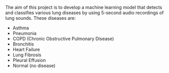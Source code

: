 The aim of this project is to develop a machine learning model that detects and classifies various lung diseases by using 5-second audio recordings of lung sounds. These diseases are:
+ Asthma
+ Pneumonia
+ COPD (Chronic Obstructive Pulmonary Disease)
+ Bronchitis
+ Heart Failure
+ Lung Fibrosis
+ Pleural Effusion
+ Normal (no disease)
